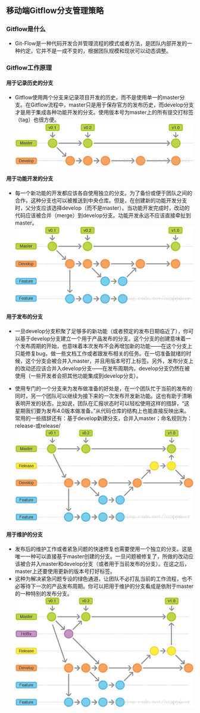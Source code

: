 ## 移动端Gitflow分支管理策略

### Gitflow是什么
* Git-Flow是一种代码开发合并管理流程的模式或者方法，是团队内部开发的一种约定，它并不是一成不变的，根据团队规模和现状可以动态调整。

### Gitflow工作原理
#### 用于记录历史的分支
* Gitflow使用两个分支来记录项目开发的历史，而不是使用单一的master分支。在Gitflow流程中，master只是用于保存官方的发布历史，而develop分支才是用于集成各种功能开发的分支。使用版本号为master上的所有提交打标签（tag）也很方便。  
![用于记录历史的分支](https://github.com/dingrui1031/ImgRepo/blob/main/Img/Gitflow/back_up_branch.png)

#### 用于功能开发的分支
* 每一个新功能的开发都应该各自使用独立的分支。为了备份或便于团队之间的合作，这种分支也可以被推送到中央仓库。但是，在创建新的功能开发分支时，父分支应该选择develop（而不是master）。当功能开发完成时，改动的代码应该被合并（merge）到develop分支。功能开发永远不应该直接牵扯到master。  
![用于功能开发的分支](https://github.com/dingrui1031/ImgRepo/blob/main/Img/Gitflow/dev_branch.png)

#### 用于发布的分支
* 一旦develop分支积聚了足够多的新功能（或者预定的发布日期临近了），你可以基于develop分支建立一个用于产品发布的分支。这个分支的创建意味着一个发布周期的开始，也意味着本次发布不会再增加新的功能——在这个分支上只能修复bug，做一些文档工作或者跟发布相关的任务。在一切准备就绪的时候，这个分支会被合并入master，并且用版本号打上标签。另外，发布分支上的改动还应该合并入develop分支——在发布周期内，develop分支仍然在被使用（一些开发者会把其他功能集成到develop分支）。

* 使用专门的一个分支来为发布做准备的好处是，在一个团队忙于当前的发布的同时，另一个团队可以继续为接下来的一次发布开发新功能。这也有助于清晰表明开发的状态，比如说，团队在汇报状态时可以轻松使用这样的措辞，“这星期我们要为发布4.0版本做准备。”从代码仓库的结构上也能直接反映出来。常用的一些措辞还有：基于develop新建分支，合并入master；命名规则为：release-或release/  
![用于发布的分支](https://github.com/dingrui1031/ImgRepo/blob/main/Img/Gitflow/release_branch.png)

#### 用于维护的分支
* 发布后的维护工作或者紧急问题的快速修复也需要使用一个独立的分支。这是唯一一种可以直接基于master创建的分支。一旦问题被修复了，所做的改动应该被合并入master和develop分支（或者用于当前发布的分支）。在这之后，master上还要使用更新的版本号打好标签。
* 这种为解决紧急问题专设的绿色通道，让团队不必打乱当前的工作流程，也不必等待下一次的产品发布周期。你可以把用于维护的分支看成是依附于master的一种特别的发布分支。  
![用于维护的分支](https://github.com/dingrui1031/ImgRepo/blob/main/Img/Gitflow/safeguard_branch.png)